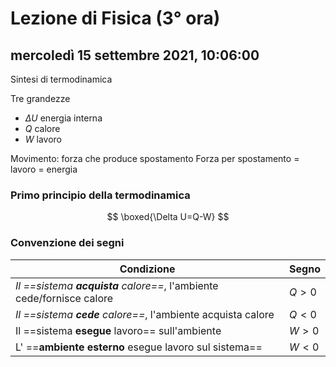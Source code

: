 # Lezione di Fisica (3° ora)

## mercoledì 15 settembre 2021, 10:06:00

Sintesi di termodinamica

Tre grandezze

* $\Delta U$ energia interna
* $Q$ calore
* $W$ lavoro



Movimento: forza che produce spostamento
Forza per spostamento = lavoro = energia

### Primo principio della termodinamica


$$
\boxed{\Delta U=Q-W}
$$

### Convenzione dei segni

|Condizione|Segno|
|---|---|
|_Il ==sistema **acquista** calore==_, l'ambiente cede/fornisce calore|$Q > 0$|
|_Il ==sistema **cede** calore==_, l'ambiente acquista calore|$Q < 0$|
|Il ==sistema **esegue** lavoro== sull'ambiente|$W > 0$|
|L' ==**ambiente esterno** esegue lavoro sul sistema==|$W < 0$|


<!--stackedit_data:
eyJoaXN0b3J5IjpbMTEwNDIzNjU3MywyNzU4NDEyODBdfQ==
-->